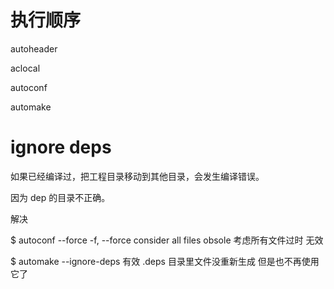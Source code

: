 
# 执行顺序

autoheader 

aclocal

autoconf

automake



# ignore deps 

如果已经编译过，把工程目录移动到其他目录，会发生编译错误。

因为 dep 的目录不正确。

解决

$ autoconf --force
  -f, --force               consider all files obsole 考虑所有文件过时
无效

$ automake --ignore-deps
有效
.deps 目录里文件没重新生成 但是也不再使用它了
